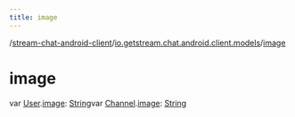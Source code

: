 ```yaml
---
title: image
---
```

/[stream-chat-android-client](../index.md)/[io.getstream.chat.android.client.models](index.md)/[image](image.md)  
  
  
  
# image  
var [User](User/index.md).[image](image.md): [String](https://kotlinlang.org/api/latest/jvm/stdlib/kotlin/-string/index.html)var [Channel](Channel/index.md).[image](image.md): [String](https://kotlinlang.org/api/latest/jvm/stdlib/kotlin/-string/index.html)
